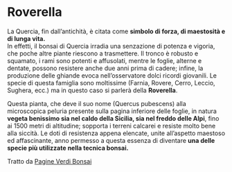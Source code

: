 # Roverella

La Quercia, fin dall’antichità, è citata come **simbolo di forza, di maestosità e di lunga vita.**  
In effetti, il bonsai di Quercia irradia una senzazione di potenza e vigoria, che poche altre piante riescono a trasmettere. Il tronco è robusto e squamato, i rami sono potenti e affusolati, mentre le foglie, alterne e dentate, possono resistere anche due anni prima di cadere; infine, la produzione delle ghiande evoca nell’osservatore dolci ricordi giovanili. Le specie di questa famiglia sono moltissime \(Farnia, Rovere, Cerro, Leccio, Sughera, ecc.\) ma in questo caso si parlerà della  **Roverella**.

Questa pianta, che deve il suo nome \(Quercus pubescens\) alla microscopica peluria presente sulla pagina inferiore delle foglie, in natura **vegeta benissimo sia nel caldo della Sicilia, sia nel freddo delle Alpi**, fino ai 1500 metri di altitudine; sopporta i terreni calcarei e resiste molto bene alla siccità. Le doti di resistenza appena elencate, unite all’aspetto maestoso ed affascinante, anno permesso a questa essenza di diventare **una delle specie più utilizzate nella tecnica bonsai.**

Tratto da [Pagine Verdi Bonsai](https://www.pagineverdibonsai.it/guida/schede-pratiche//typ-44/id-8.htm)

